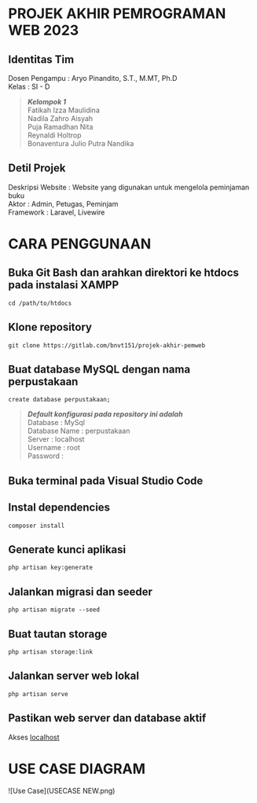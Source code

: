 # PROJEK AKHIR PEMROGRAMAN WEB 2023

## Identitas Tim

Dosen Pengampu : Aryo Pinandito, S.T., M.MT, Ph.D<br />
Kelas : SI - D<br />

> **_Kelompok 1_**<br />
> Fatikah Izza Maulidina<br />
> Nadila Zahro Aisyah<br />
> Puja Ramadhan Nita<br />
> Reynaldi Holtrop<br />
> Bonaventura Julio Putra Nandika<br />

## Detil Projek

Deskripsi Website : Website yang digunakan untuk mengelola peminjaman buku<br />
Aktor : Admin, Petugas, Peminjam<br />
Framework : Laravel, Livewire<br />

# CARA PENGGUNAAN

## Buka Git Bash dan arahkan direktori ke htdocs pada instalasi XAMPP

```
cd /path/to/htdocs
```

## Klone repository

```
git clone https://gitlab.com/bnvt151/projek-akhir-pemweb
```

## Buat database MySQL dengan nama perpustakaan

```
create database perpustakaan;
```

> **_Default konfigurasi pada repository ini adalah_**<br />
> Database : MySql<br />
> Database Name : perpustakaan<br />
> Server : localhost<br />
> Username : root<br />
> Password :<br />

## Buka terminal pada Visual Studio Code

## Instal dependencies

```
composer install
```

## Generate kunci aplikasi

```
php artisan key:generate
```

## Jalankan migrasi dan seeder

```
php artisan migrate --seed
```

## Buat tautan storage

```
php artisan storage:link
```

## Jalankan server web lokal

```
php artisan serve
```

## Pastikan web server dan database aktif

Akses [localhost](http://127.0.0.1:8000)

# USE CASE DIAGRAM

![Use Case](USECASE NEW.png)

